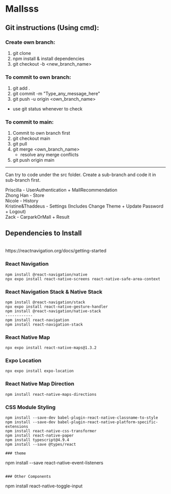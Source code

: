 # Mallsss
## Git instructions (Using cmd):
### Create own branch:
  1. git clone <git repo link>
  2. npm install & install dependencies
  3. git checkout -b <new_branch_name>

### To commit to own branch:
  1. git add .
  2. git commit -m "Type_any_message_here"
  3. git push -u origin <own_branch_name>
  - use git status whenever to check

### To commit to main:
  1. Commit to own branch first
  2. git checkout main
  3. git pull
  4. git merge <own_branch_name>
      - resolve any merge conflicts
  5. git push origin main

<hr>

  
Can try to code under the src folder. Create a sub-branch and code it in sub-branch first.

Priscilla - UserAuthentication + MallRecommendation
<br/>
Zhong Han - Store
<br/>
Nicole - History
<br/>
Kristine&Thaddeus - Settings (Includes Change Theme + Update Password + Logout)
<br/>
Zack - CarparkOrMall + Result

## Dependencies to Install
<br>
https://reactnavigation.org/docs/getting-started
<br>

### React Navigation
```
npm install @react-navigation/native
npx expo install react-native-screens react-native-safe-area-context
```

### React Navigation Stack & Native Stack
```
npm install @react-navigation/stack
npx expo install react-native-gesture-handler
npm install @react-navigation/native-stack 
------------
npm install react-navigation
npm install react-navigation-stack
```
### React Native Map
```
npx expo install react-native-maps@1.3.2
```
### Expo Location
```
npx expo install expo-location
```
### React Native Map Direction
```
npm install react-native-maps-directions
```
### CSS Module Styling
```
npm install --save-dev babel-plugin-react-native-classname-to-style
npm install --save-dev babel-plugin-react-native-platform-specific-extensions
npm install react-native-css-transformer 
npm install react-native-paper
npm install typescript@4.9.4
npm install --save @types/react

### theme
```
npm install --save react-native-event-listeners
```

### Other Components
```
npm install react-native-toggle-input

```

